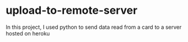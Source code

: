 # upload-to-remote-server
In this project, I used python to send data read from a card to a server hosted on heroku
